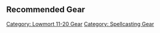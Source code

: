 ## Recommended Gear

[Category: Lowmort 11-20 Gear](Category:_Lowmort_11-20_Gear "wikilink")
[Category: Spellcasting Gear](Category:_Spellcasting_Gear "wikilink")
